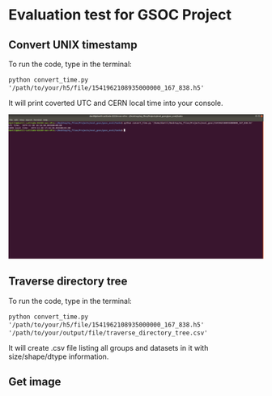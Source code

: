 # Evaluation test for GSOC Project

## Convert UNIX timestamp

To run the code, type in the terminal:
```
python convert_time.py '/path/to/your/h5/file/1541962108935000000_167_838.h5'
```
It will print coverted UTC and CERN local time into your console.

![Add img](convert_time.png?raw=true "Title")


## Traverse directory tree

To run the code, type in the terminal:
```
python convert_time.py '/path/to/your/h5/file/1541962108935000000_167_838.h5' '/path/to/your/output/file/traverse_directory_tree.csv'
```
It will create .csv file listing all groups and datasets in it with size/shape/dtype information.

## Get image
